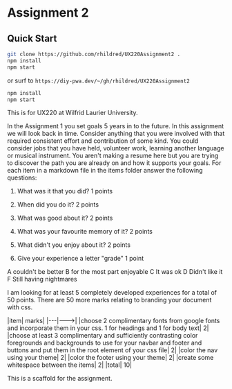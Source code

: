 # Assignment 2

## Quick Start

```bash
git clone https://github.com/rhildred/UX220Assignment2 .
npm install
npm start
```

or surf to `https://diy-pwa.dev/~/gh/rhildred/UX220Assignment2`

```bash
npm install
npm start
```

This is for UX220 at Wilfrid Laurier University. 

In the Assignment 1 you set goals 5 years in to the future. In this assignment we will look back in time. Consider anything that you were involved with that required consistent effort and contribution of some kind. You could consider jobs that you have held, volunteer work, learning another language or musical instrument. You aren't making a resume here but you are trying to discover the path you are already on and how it supports your goals. For each item in a markdown file in the items folder answer the following questions:

1. What was it that you did? 1 points

2. When did you do it? 2 points

3. What was good about it? 2 points

4. What was your favourite memory of it? 2 points

5. What didn't you enjoy about it? 2 points

6. Give your experience a letter "grade" 1 point

A	couldn't be better
B	for the most part enjoyable
C	It was ok
D	Didn't like it
F	Still having nightmares

I am looking for at least 5 completely developed experiences for a total of 50 points. There are 50 more marks relating to branding your document with css.

|item|	marks|
|---|--->|
|choose 2 complimentary fonts from google fonts and incorporate them in your css. 1 for headings and 1 for body text|	2|
|choose at least 3 complimentary and sufficiently contrasting color foregrounds and backgrounds to use for your navbar and footer and buttons and put them in the root element of your css file|	2|
|color the nav using your theme|	2|
|color the footer using your theme|	2|
|create some whitespace between the items|	2|
|total|	10|

This is a scaffold for the assignment.